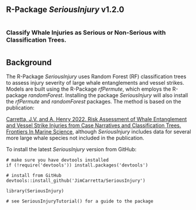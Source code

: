 ## R-Package *SeriousInjury* v1.2.0
#
### Classify Whale Injuries as Serious or Non-Serious with Classification Trees.
#
## Background

The R-Package *SeriousInjury* uses Random Forest (RF) classification trees to assess injury severity of large whale entanglements and vessel strikes. Models are built using the R-Package *rfPermute*, which employs the R-package *randomForest*. Installing the package *SeriousInjury* will also install the *rfPermute* and *randomForest* packages. The method is based on the publication:

[Carretta, J.V. and A. Henry 2022. Risk Assessment of Whale Entanglement and Vessel Strike Injuries from Case Narratives and Classification Trees. Frontiers In Marine Science](https://www.frontiersin.org/articles/10.3389/fmars.2022.863070/abstract), although *SeriousInjury* includes data for several more large whale species not included in the publication.

To install the latest *SeriousInjury* version from GitHub:
```
# make sure you have devtools installed
if (!require('devtools')) install.packages('devtools')

# install from GitHub
devtools::install_github('JimCarretta/SeriousInjury')

library(SeriousInjury)

# see SeriousInjuryTutorial() for a guide to the package

```
